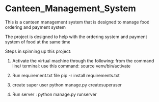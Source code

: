 # Canteen_Management_System
This is a canteen management system that is designed to manage food ordering and payment system 

The project is designed to help with the ordering system and payment system of food at the same time

Steps in spinning up this project:

1. Activate the virtual machine through the following:
    from the command line/ terminal:
    use this command: source venv/bin/activate
2. Run requirement.txt file 
    pip -r install requirements.txt

3. create super user 
    python manage.py createsuperuser

4. Run server :
    python manage.py runserver